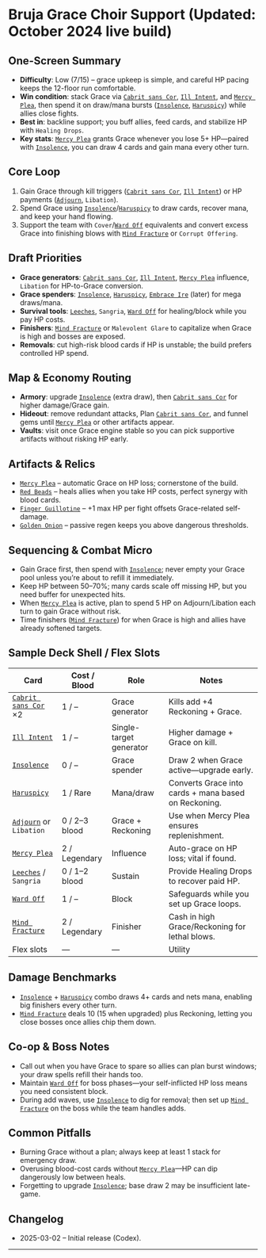 # Bruja Grace Choir Support (Updated: October 2024 live build)

## One-Screen Summary
- **Difficulty**: Low (7/15) – grace upkeep is simple, and careful HP pacing keeps the 12-floor run comfortable.
- **Win condition**: stack Grace via [`Cabrit sans Cor`][card-cabrit-sans-cor], [`Ill Intent`][card-ill-intent], and [`Mercy Plea`][card-mercy-plea], then spend it on draw/mana bursts ([`Insolence`][card-insolence], [`Haruspicy`][card-haruspicy]) while allies close fights.
- **Best in**: backline support; you buff allies, feed cards, and stabilize HP with `Healing Drops`.
- **Key stats**: [`Mercy Plea`][card-mercy-plea] grants Grace whenever you lose 5+ HP—paired with [`Insolence`][card-insolence], you can draw 4 cards and gain mana every other turn.

## Core Loop
1. Gain Grace through kill triggers ([`Cabrit sans Cor`][card-cabrit-sans-cor], [`Ill Intent`][card-ill-intent]) or HP payments ([`Adjourn`][card-adjourn], `Libation`).
2. Spend Grace using [`Insolence`][card-insolence]/[`Haruspicy`][card-haruspicy] to draw cards, recover mana, and keep your hand flowing.
3. Support the team with `Cover`/[`Ward Off`][card-ward-off] equivalents and convert excess Grace into finishing blows with [`Mind Fracture`][card-mind-fracture] or `Corrupt Offering`.

## Draft Priorities
- **Grace generators**: [`Cabrit sans Cor`][card-cabrit-sans-cor], [`Ill Intent`][card-ill-intent], [`Mercy Plea`][card-mercy-plea] influence, `Libation` for HP-to-Grace conversion.
- **Grace spenders**: [`Insolence`][card-insolence], [`Haruspicy`][card-haruspicy], [`Embrace Ire`][card-embrace-ire] (later) for mega draws/mana.
- **Survival tools**: [`Leeches`][card-leeches], `Sangria`, [`Ward Off`][card-ward-off] for healing/block while you pay HP costs.
- **Finishers**: [`Mind Fracture`][card-mind-fracture] or `Malevolent Glare` to capitalize when Grace is high and bosses are exposed.
- **Removals**: cut high-risk blood cards if HP is unstable; the build prefers controlled HP spend.

## Map & Economy Routing
- **Armory**: upgrade [`Insolence`][card-insolence] (extra draw), then [`Cabrit sans Cor`][card-cabrit-sans-cor] for higher damage/Grace gain.
- **Hideout**: remove redundant attacks, Plan [`Cabrit sans Cor`][card-cabrit-sans-cor], and funnel gems until [`Mercy Plea`][card-mercy-plea] or other artifacts appear.
- **Vaults**: visit once Grace engine stable so you can pick supportive artifacts without risking HP early.

## Artifacts & Relics
- [`Mercy Plea`][card-mercy-plea] – automatic Grace on HP loss; cornerstone of the build.
- [`Red Beads`][card-red-beads] – heals allies when you take HP costs, perfect synergy with blood cards.
- [`Finger Guillotine`][card-finger-guillotine] – +1 max HP per fight offsets Grace-related self-damage.
- [`Golden Onion`][card-golden-onion] – passive regen keeps you above dangerous thresholds.

## Sequencing & Combat Micro
- Gain Grace first, then spend with [`Insolence`][card-insolence]; never empty your Grace pool unless you’re about to refill it immediately.
- Keep HP between 50–70%; many cards scale off missing HP, but you need buffer for unexpected hits.
- When [`Mercy Plea`][card-mercy-plea] is active, plan to spend 5 HP on Adjourn/Libation each turn to gain Grace without risk.
- Time finishers ([`Mind Fracture`][card-mind-fracture]) for when Grace is high and allies have already softened targets.

## Sample Deck Shell / Flex Slots
| Card | Cost / Blood | Role | Notes |
| --- | --- | --- | --- |
| [`Cabrit sans Cor`][card-cabrit-sans-cor] ×2 | 1 / – | Grace generator | Kills add +4 Reckoning + Grace.
| [`Ill Intent`][card-ill-intent] | 1 / – | Single-target generator | Higher damage + Grace on kill.
| [`Insolence`][card-insolence] | 0 / – | Grace spender | Draw 2 when Grace active—upgrade early.
| [`Haruspicy`][card-haruspicy] | 1 / Rare | Mana/draw | Converts Grace into cards + mana based on Reckoning.
| [`Adjourn`][card-adjourn] or `Libation` | 0 / 2–3 blood | Grace + Reckoning | Use when Mercy Plea ensures replenishment.
| [`Mercy Plea`][card-mercy-plea] | 2 / Legendary | Influence | Auto-grace on HP loss; vital if found.
| [`Leeches`][card-leeches] / `Sangria` | 0 / 1–2 blood | Sustain | Provide Healing Drops to recover paid HP.
| [`Ward Off`][card-ward-off] | 1 / – | Block | Safeguards while you set up Grace loops.
| [`Mind Fracture`][card-mind-fracture] | 2 / Legendary | Finisher | Cash in high Grace/Reckoning for lethal blows.
| Flex slots | — | — | Utility | `Malevolent Glare`, `Tongue Bite`, or ally-support cards depending on drops.

## Damage Benchmarks
- [`Insolence`][card-insolence] + [`Haruspicy`][card-haruspicy] combo draws 4+ cards and nets mana, enabling big finishers every other turn.
- [`Mind Fracture`][card-mind-fracture] deals 10 (15 when upgraded) plus Reckoning, letting you close bosses once allies chip them down.

## Co-op & Boss Notes
- Call out when you have Grace to spare so allies can plan burst windows; your draw spells refill their hands too.
- Maintain [`Ward Off`][card-ward-off] for boss phases—your self-inflicted HP loss means you need consistent block.
- During add waves, use [`Insolence`][card-insolence] to dig for removal; then set up [`Mind Fracture`][card-mind-fracture] on the boss while the team handles adds.

## Common Pitfalls
- Burning Grace without a plan; always keep at least 1 stack for emergency draw.
- Overusing blood-cost cards without [`Mercy Plea`][card-mercy-plea]—HP can dip dangerously low between heals.
- Forgetting to upgrade [`Insolence`][card-insolence]; base draw 2 may be insufficient late-game.

## Changelog
- 2025-03-02 – Initial release (Codex).

---

[card-cabrit-sans-cor]: https://hellcard.fandom.com/wiki/Cabrit_sans_Cor "Cabrit sans Cor | Hellcard Wiki"
[card-ill-intent]: https://hellcard.fandom.com/wiki/Ill_Intent "Ill Intent | Hellcard Wiki"
[card-insolence]: https://hellcard.fandom.com/wiki/Insolence "Insolence | Hellcard Wiki"
[card-haruspicy]: https://hellcard.fandom.com/wiki/Haruspicy "Haruspicy | Hellcard Wiki"
[card-adjourn]: https://hellcard.fandom.com/wiki/Adjourn "Adjourn | Hellcard Wiki"
[card-mercy-plea]: https://hellcard.fandom.com/wiki/Mercy_Plea "Mercy Plea | Hellcard Wiki"
[card-embrace-ire]: https://hellcard.fandom.com/wiki/Embrace_Ire "Embrace Ire | Hellcard Wiki"
[card-leeches]: https://hellcard.fandom.com/wiki/Leeches "Leeches | Hellcard Wiki"
[card-ward-off]: https://hellcard.fandom.com/wiki/Ward_Off "Ward Off | Hellcard Wiki"
[card-mind-fracture]: https://hellcard.fandom.com/wiki/Mind_Fracture "Mind Fracture | Hellcard Wiki"
[card-locations]: https://hellcard.fandom.com/wiki/Locations "Locations | Hellcard Wiki"
[card-red-beads]: https://hellcard.fandom.com/wiki/Red_Beads "Red Beads | Hellcard Wiki"
[card-finger-guillotine]: https://hellcard.fandom.com/wiki/Finger_Guillotine "Finger Guillotine | Hellcard Wiki"
[card-golden-onion]: https://hellcard.fandom.com/wiki/Golden_Onion "Golden Onion | Hellcard Wiki"
